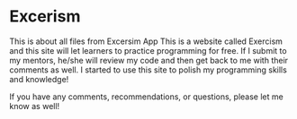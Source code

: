 # Excerism
 This is about all files from Excersim App
 This is a website called Exercism and this site will let learners to practice programming for free. If I submit to my mentors, he/she will review my code and then get back to me with their comments as well. I started to use this site to polish my programming skills and knowledge! 
 
 If you have any comments, recommendations, or questions, please let me know as well! 

